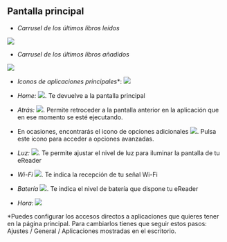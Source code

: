 ## Pantalla principal

- *Carrusel de los últimos libros leídos*

![](http://static.energysistem.com/images/manuals/42091/5499ad09ad922.jpg)

- *Carrusel de los últimos libros añadidos*

![](http://static.energysistem.com/images/manuals/42091/5499ad1396a0b.jpg)

- *Iconos de aplicaciones principales**: ![](http://static.energysistem.com/images/manuals/42535/569cd034301b6.jpg)

- *Home:* ![](http://static.energysistem.com/images/manuals/42535/569cd041a4f72.jpg). Te devuelve a la pantalla principal

- *Atrás:* ![](http://static.energysistem.com/images/manuals/42535/569cd03b1ef8f.jpg). Permite retroceder a la pantalla anterior en la aplicación que en ese momento se esté ejecutando.

- En ocasiones, encontrarás el icono de opciones adicionales ![](http://static.energysistem.com/images/manuals/42091/549930e4088f3.jpg). Pulsa
este icono para acceder a opciones avanzadas.

- *Luz:* ![](http://static.energysistem.com/images/manuals/42535/569cd0472bd65.jpg). Te permite ajustar el nivel de luz para iluminar la pantalla de tu eReader

- *Wi-Fi* ![](http://static.energysistem.com/images/manuals/42535/569cd05f2844c.jpg). Te indica la recepción de tu señal Wi-Fi

- *Batería* ![](http://static.energysistem.com/images/manuals/42091/549940f9ab6fb.jpg). Te indica el nivel de batería que dispone tu eReader

- *Hora:* ![](http://static.energysistem.com/images/manuals/42091/54994195c2d3e.jpg)

*Puedes configurar los accesos directos a aplicaciones que quieres tener en la página principal. Para cambiarlos tienes que seguir estos pasos: Ajustes / General / Aplicaciones mostradas en el escritorio.
